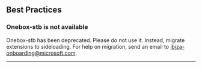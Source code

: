
<a name="best-practices"></a>
## Best Practices

<a name="best-practices-onebox-stb-is-not-available"></a>
### Onebox-stb is not available

Onebox-stb has been deprecated. Please do not use it. Instead, migrate extensions to sideloading. For help on migration, send an email to  ibiza-onboarding@microsoft.com.

* * * 
